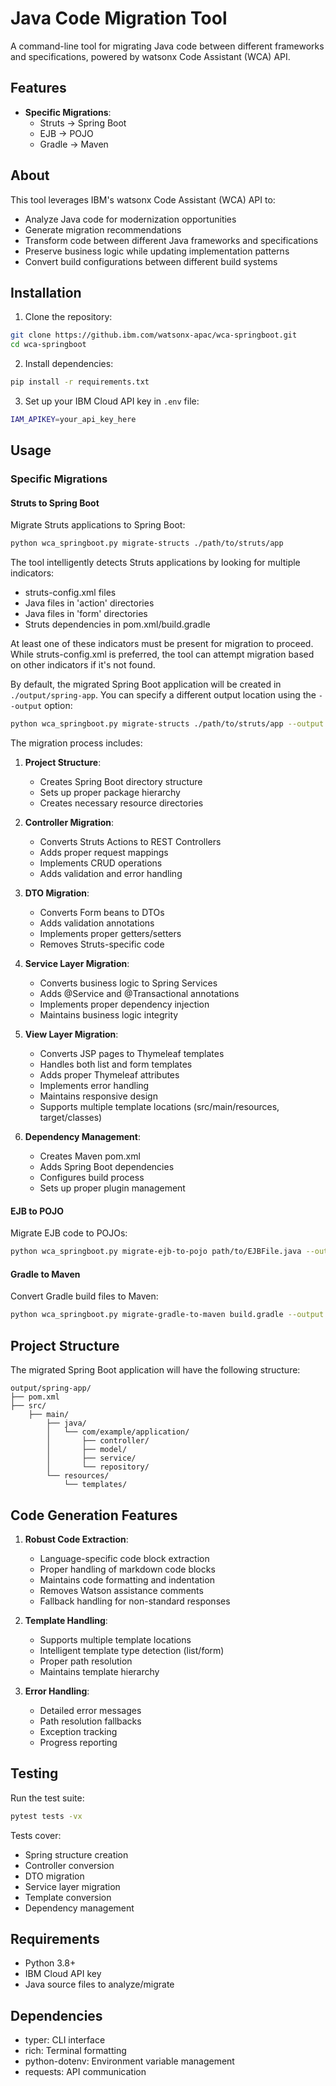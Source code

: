 # Java Code Migration Tool

A command-line tool for migrating Java code between different frameworks and specifications, powered by watsonx Code Assistant (WCA) API.

## Features

- **Specific Migrations**:
  - Struts → Spring Boot
  - EJB → POJO
  - Gradle → Maven

## About

This tool leverages IBM's watsonx Code Assistant (WCA) API to:
- Analyze Java code for modernization opportunities
- Generate migration recommendations
- Transform code between different Java frameworks and specifications
- Preserve business logic while updating implementation patterns
- Convert build configurations between different build systems

## Installation

1. Clone the repository:
```bash
git clone https://github.ibm.com/watsonx-apac/wca-springboot.git
cd wca-springboot
```

2. Install dependencies:
```bash
pip install -r requirements.txt
```

3. Set up your IBM Cloud API key in `.env` file:
```bash
IAM_APIKEY=your_api_key_here
```

## Usage

### Specific Migrations

#### Struts to Spring Boot

Migrate Struts applications to Spring Boot:

```bash
python wca_springboot.py migrate-structs ./path/to/struts/app
```

The tool intelligently detects Struts applications by looking for multiple indicators:
- struts-config.xml files
- Java files in 'action' directories
- Java files in 'form' directories
- Struts dependencies in pom.xml/build.gradle

At least one of these indicators must be present for migration to proceed. While struts-config.xml is preferred, the tool can attempt migration based on other indicators if it's not found.

By default, the migrated Spring Boot application will be created in `./output/spring-app`. 
You can specify a different output location using the `--output` option:

```bash
python wca_springboot.py migrate-structs ./path/to/struts/app --output ./custom/output/path
```

The migration process includes:

1. **Project Structure**:
   - Creates Spring Boot directory structure
   - Sets up proper package hierarchy
   - Creates necessary resource directories

2. **Controller Migration**:
   - Converts Struts Actions to REST Controllers
   - Adds proper request mappings
   - Implements CRUD operations
   - Adds validation and error handling

3. **DTO Migration**:
   - Converts Form beans to DTOs
   - Adds validation annotations
   - Implements proper getters/setters
   - Removes Struts-specific code

4. **Service Layer Migration**:
   - Converts business logic to Spring Services
   - Adds @Service and @Transactional annotations
   - Implements proper dependency injection
   - Maintains business logic integrity

5. **View Layer Migration**:
   - Converts JSP pages to Thymeleaf templates
   - Handles both list and form templates
   - Adds proper Thymeleaf attributes
   - Implements error handling
   - Maintains responsive design
   - Supports multiple template locations (src/main/resources, target/classes)

6. **Dependency Management**:
   - Creates Maven pom.xml
   - Adds Spring Boot dependencies
   - Configures build process
   - Sets up proper plugin management

#### EJB to POJO

Migrate EJB code to POJOs:

```bash
python wca_springboot.py migrate-ejb-to-pojo path/to/EJBFile.java --output POJOFile.java
```

#### Gradle to Maven

Convert Gradle build files to Maven:

```bash
python wca_springboot.py migrate-gradle-to-maven build.gradle --output pom.xml
```

## Project Structure

The migrated Spring Boot application will have the following structure:

```
output/spring-app/
├── pom.xml
├── src/
    ├── main/
        ├── java/
        │   └── com/example/application/
        │       ├── controller/
        │       ├── model/
        │       ├── service/
        │       └── repository/
        └── resources/
            └── templates/
```

## Code Generation Features

1. **Robust Code Extraction**:
   - Language-specific code block extraction
   - Proper handling of markdown code blocks
   - Maintains code formatting and indentation
   - Removes Watson assistance comments
   - Fallback handling for non-standard responses

2. **Template Handling**:
   - Supports multiple template locations
   - Intelligent template type detection (list/form)
   - Proper path resolution
   - Maintains template hierarchy

3. **Error Handling**:
   - Detailed error messages
   - Path resolution fallbacks
   - Exception tracking
   - Progress reporting

## Testing

Run the test suite:

```bash
pytest tests -vx
```

Tests cover:
- Spring structure creation
- Controller conversion
- DTO migration
- Service layer migration
- Template conversion
- Dependency management

## Requirements

- Python 3.8+
- IBM Cloud API key
- Java source files to analyze/migrate

## Dependencies

- typer: CLI interface
- rich: Terminal formatting
- python-dotenv: Environment variable management
- requests: API communication
